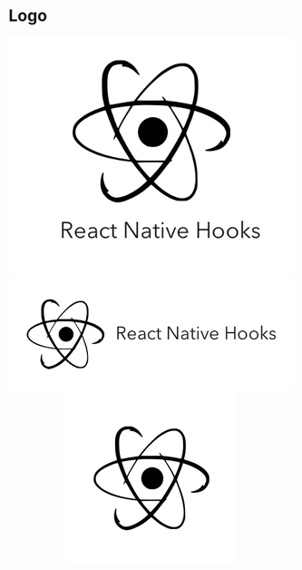 # Logo
<div align="center">
  <img src="./png/transparent/rnhooks-logo-vertical@3x.png" alt="React Native Hooks Logo Vertical" />
  <img src="./png/transparent/rnhooks-logo-horizontal@3x.png" alt="React Native Hooks Logo Horizontal" />
  <img src="./png/transparent/rnhooks-normal@3x.png" alt="React Native Hooks Normal" />
</div>
